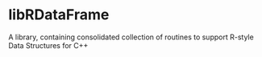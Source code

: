 # libRDataFrame
A library, containing consolidated collection of routines to support R-style Data Structures for C++

